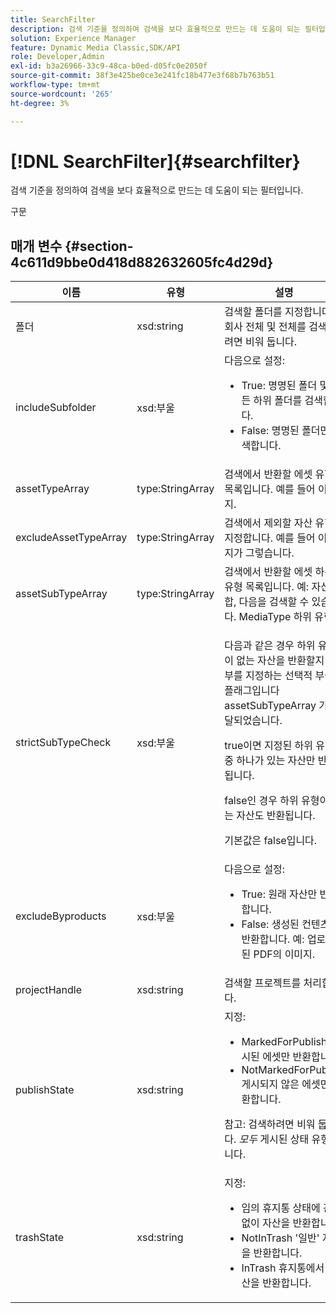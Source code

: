 ```yaml
---
title: SearchFilter
description: 검색 기준을 정의하여 검색을 보다 효율적으로 만드는 데 도움이 되는 필터입니다.
solution: Experience Manager
feature: Dynamic Media Classic,SDK/API
role: Developer,Admin
exl-id: b3a26966-33c9-48ca-b0ed-d05fc0e2050f
source-git-commit: 38f3e425be0ce3e241fc18b477e3f68b7b763b51
workflow-type: tm+mt
source-wordcount: '265'
ht-degree: 3%

---
```


# [!DNL SearchFilter]{#searchfilter}

검색 기준을 정의하여 검색을 보다 효율적으로 만드는 데 도움이 되는 필터입니다.

구문

## 매개 변수 {#section-4c611d9bbe0d418d882632605fc4d29d}

<table id="table_57CEE262A33A4E898C6AFB30C93FD874"> 
 <thead> 
  <tr> 
   <th colname="col1" class="entry"> 이름 </th> 
   <th colname="col2" class="entry"> 유형 </th> 
   <th colname="col3" class="entry"> 설명 </th> 
  </tr> 
 </thead>
 <tbody> 
  <tr> 
   <td colname="col1"> <span class="codeph"> <span class="varname"> 폴더</span> </span> </td> 
   <td colname="col2"> <span class="codeph"> xsd:string</span> </td> 
   <td colname="col3"> 검색할 폴더를 지정합니다. 회사 전체 및 전체를 검색하려면 비워 둡니다. </td> 
  </tr> 
  <tr> 
   <td colname="col1"> <span class="codeph"> <span class="varname"> includeSubfolder</span> </span> </td> 
   <td colname="col2"> <span class="codeph"> xsd:부울</span> </td> 
   <td colname="col3">다음으로 설정: 
    <ul id="ul_BD8686943BD14D05A21C00192D4D70D3"> 
     <li id="li_B6A6DE5AAEFF4A80A8413B4785A88222"><span class="codeph"> True</span>: 명명된 폴더 및 모든 하위 폴더를 검색합니다. </li> 
     <li id="li_10A581F98B4847ED8EBE4AECC3AD70A8"><span class="codeph"> False</span>: 명명된 폴더만 검색합니다. </li> 
    </ul> </td> 
  </tr> 
  <tr> 
   <td colname="col1"> <span class="codeph"> <span class="varname"> assetTypeArray</span> </span> </td> 
   <td colname="col2"> <span class="codeph"> type:StringArray</span> </td> 
   <td colname="col3">검색에서 반환할 에셋 유형의 목록입니다. 예를 들어 <span class="codeph"> 이미지</span>. </td> 
  </tr> 
  <tr> 
   <td colname="col1"> <span class="codeph"> <span class="varname"> excludeAssetTypeArray</span> </span> </td> 
   <td colname="col2"> <span class="codeph"> type:StringArray</span> </td> 
   <td colname="col3"> 검색에서 제외할 자산 유형을 지정합니다. 예를 들어 이미지가 그렇습니다. </td> 
  </tr> 
  <tr> 
   <td colname="col1"> <span class="codeph"> <span class="varname"> assetSubTypeArray</span> </span> </td> 
   <td colname="col2"> <span class="codeph"> type:StringArray</span> </td> 
   <td colname="col3">검색에서 반환할 에셋 하위 유형 목록입니다. 예: <span class="codeph"> 자산 집합</span>, 다음을 검색할 수 있습니다. <span class="codeph"> MediaType</span> 하위 유형. </td> 
  </tr> 
  <tr> 
   <td colname="col1"><span class="codeph"><span class="varname"> strictSubTypeCheck</span></span> </td> 
   <td colname="col2"><span class="codeph"> xsd:부울</span> </td> 
   <td colname="col3"> <p>다음과 같은 경우 하위 유형이 없는 자산을 반환할지 여부를 지정하는 선택적 부울 플래그입니다 <span class="codeph"> assetSubTypeArray</span> 가 전달되었습니다. </p> <p>true이면 지정된 하위 유형 중 하나가 있는 자산만 반환됩니다. </p> <p>false인 경우 하위 유형이 없는 자산도 반환됩니다. </p> <p>기본값은 false입니다. </p> </td> 
  </tr> 
  <tr> 
   <td colname="col1"> <span class="codeph"> <span class="varname"> excludeByproducts</span> </span> </td> 
   <td colname="col2"> <span class="codeph"> xsd:부울</span> </td> 
   <td colname="col3">다음으로 설정: 
    <ul id="ul_8C164A5D9F0F43968C86A67FA6884F35"> 
     <li id="li_D8009688FF2C439D98D6C1052C1A6CBE"><span class="codeph"> True</span>: 원래 자산만 반환합니다. </li> 
     <li id="li_4970226BF0FF42388CAE4415FB63AF16"><span class="codeph"> False</span>: 생성된 컨텐츠를 반환합니다. 예: 업로드된 PDF의 이미지. </li> 
    </ul> </td> 
  </tr> 
  <tr> 
   <td colname="col1"> <span class="codeph"> <span class="varname"> projectHandle</span> </span> </td> 
   <td colname="col2"> <span class="codeph"> xsd:string</span> </td> 
   <td colname="col3"> 검색할 프로젝트를 처리합니다. </td> 
  </tr> 
  <tr> 
   <td colname="col1"> <span class="codeph"> <span class="varname"> publishState</span> </span> </td> 
   <td colname="col2"> <span class="codeph"> xsd:string</span> </td> 
   <td colname="col3">지정: 
    <ul id="ul_96FFEE28F7624C1FB0356776B4C7CD53"> 
     <li id="li_DCB07288E5F44E05A4D83D3F34B0E08E"><span class="codeph"> MarkedForPublish</span> 게시된 에셋만 반환합니다. </li> 
     <li id="li_9A9A852248DB490DB958AE986DF02672"><span class="codeph"> NotMarkedForPublish</span> 게시되지 않은 에셋만 반환합니다. </li> 
    </ul> <p>참고: 검색하려면 비워 둡니다. <i>모두</i> 게시된 상태 유형입니다. </p> </td> 
  </tr> 
  <tr> 
   <td colname="col1"> <span class="codeph"> <span class="varname"> trashState</span> </span> </td> 
   <td colname="col2"> <span class="codeph"> xsd:string</span> </td> 
   <td colname="col3">지정: 
    <ul id="ul_D31B903FA8DA4CFFABAFABA3D8DA91EC"> 
     <li id="li_E4386C8260E64F0BAFE5BA57FF788E48"><span class="codeph"> 임의</span> 휴지통 상태에 관계없이 자산을 반환합니다. </li> 
     <li id="li_0B8933FE18C643828075EC8CE8C0223C"><span class="codeph"> NotInTrash</span> '일반' 자산을 반환합니다. </li> 
     <li id="li_A1F46A0762FA4D4BA9F7247338238DC6"><span class="codeph"> InTrash</span> 휴지통에서 자산을 반환합니다. </li> 
    </ul> </td> 
  </tr> 
 </tbody> 
</table>
